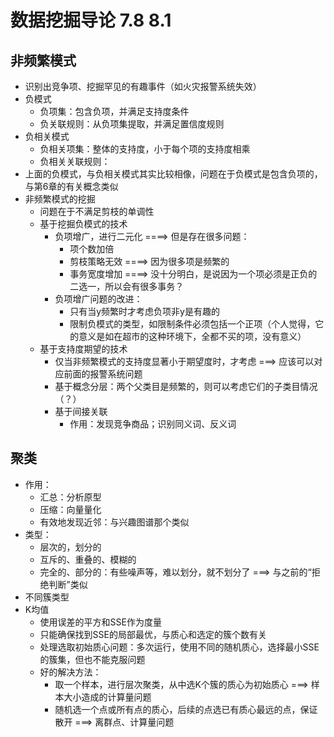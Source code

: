 # 数据挖掘导论 7.8 8.1

## 非频繁模式

+ 识别出竞争项、挖掘罕见的有趣事件（如火灾报警系统失效）
+ 负模式
  + 负项集：包含负项，并满足支持度条件
  + 负关联规则：从负项集提取，并满足置信度规则
+ 负相关模式
  + 负相关项集：整体的支持度，小于每个项的支持度相乘
  + 负相关关联规则：
+ 上面的负模式，与负相关模式其实比较相像，问题在于负模式是包含负项的，与第6章的有关概念类似
+ 非频繁模式的挖掘
  + 问题在于不满足剪枝的单调性
  + 基于挖掘负模式的技术
    + 负项增广，进行二元化 ====> 但是存在很多问题：
      + 项个数加倍
      + 剪枝策略无效 ====> 因为很多项是频繁的
      + 事务宽度增加 ====> 没十分明白，是说因为一个项必须是正负的二选一，所以会有很多事务？
    + 负项增广问题的改进：
      + 只有当y频繁时才考虑负项非y是有趣的
      + 限制负模式的类型，如限制条件必须包括一个正项（个人觉得，它的意义是如在超市的这种环境下，全都不买的项，没有意义）
  + 基于支持度期望的技术
    + 仅当非频繁模式的支持度显著小于期望度时，才考虑 ===> 应该可以对应前面的报警系统问题
    + 基于概念分层：两个父类目是频繁的，则可以考虑它们的子类目情况（？）
    + 基于间接关联
      + 作用：发现竞争商品；识别同义词、反义词
      
## 聚类
  
+ 作用：
  + 汇总：分析原型
  + 压缩：向量量化
  + 有效地发现近邻：与兴趣图谱那个类似
+ 类型：
  + 层次的，划分的
  + 互斥的、重叠的、模糊的
  + 完全的、部分的：有些噪声等，难以划分，就不划分了 ===> 与之前的“拒绝判断”类似
+ 不同簇类型
+ K均值
  + 使用误差的平方和SSE作为度量
  + 只能确保找到SSE的局部最优，与质心和选定的簇个数有关
  + 处理选取初始质心问题：多次运行，使用不同的随机质心，选择最小SSE的簇集，但也不能克服问题
  + 好的解决方法：
    + 取一个样本，进行层次聚类，从中选K个簇的质心为初始质心 ===> 样本大小造成的计算量问题
    + 随机选一个点或所有点的质心，后续的点选已有质心最远的点，保证散开 ===> 离群点、计算量问题
    
